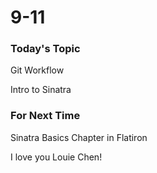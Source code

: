 # 9-11

### Today's Topic
Git Workflow

Intro to Sinatra


### For Next Time
Sinatra Basics Chapter in Flatiron

I love you Louie Chen!
